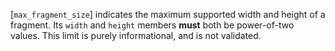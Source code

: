 [`max_fragment_size`] indicates the maximum
supported width and height of a fragment.
Its `width` and `height` members  **must**  both be power-of-two
values.
This limit is purely informational, and is not validated.